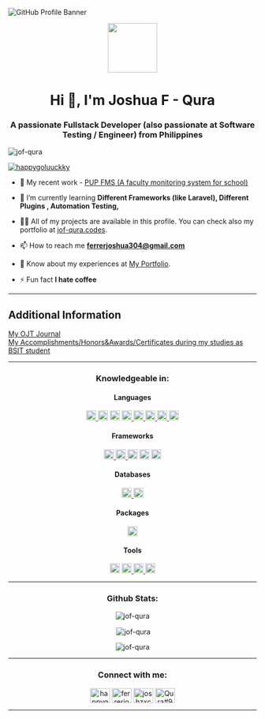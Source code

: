![GitHub Profile Banner](https://user-images.githubusercontent.com/69708974/179399481-5896881c-25d9-4332-8642-155a79291c79.png)

<div id="header" align="center">
  <img src="https://media.giphy.com/media/M9gbBd9nbDrOTu1Mqx/giphy.gif" width="100"/>
</div>
<h1 align="center">Hi 👋, I'm Joshua F - Qura</h1>
<h3 align="center">A passionate Fullstack Developer (also passionate at Software Testing / Engineer) from Philippines</h3>
<!-- <p>I'm <span class="typed" data-typed-items="Developer, Freelancer, Photographer"></span></p> -->

<p align="left"> <img src="https://komarev.com/ghpvc/?username=jof-qura&label=Profile%20views&color=0e75b6&style=flat" alt="jof-qura" /> </p>

<p align="left"> <a href="https://twitter.com/happygoluuckky" target="blank"><img src="https://img.shields.io/twitter/follow/happygoluuckky?logo=twitter&style=for-the-badge" alt="happygoluuckky" /></a> </p>

- 🔭 My recent work - [PUP FMS (A faculty monitoring system for school)](https://github.com/jrglomar/fms)

- 🌱 I’m currently learning **Different Frameworks (like Laravel), Different Plugins , Automation Testing,**

- 👨‍💻 All of my projects are available in this profile. You can check also my portfolio at <a href="https://jof-qura.codes" target="_blank" rel="noreferrer">jof-qura.codes</a>.

- 📫 How to reach me **ferrerjoshua304@gmail.com**

- 📄 Know about my experiences at <a href="https://jof-qura.codes" target="_blank" rel="noreferrer">My Portfolio</a>.

- ⚡ Fun fact **I hate coffee**

----

<h2>Additional Information</h2>
<a href="https://www.canva.com/design/DAFNsghhg9s/bfL2piGyOSeEaod_bJzK3w/view?utm_content=DAFNsghhg9s&utm_campaign=designshare&utm_medium=link&utm_source=homepage_design_menu" rel="noreferrer">My OJT Journal</a><br>
<a href="https://drive.google.com/file/d/1OsIWttZH67dKxn737Pu0L5HnLuBF62I3/view?usp=sharing" target="_blank" rel="noreferrer">My Accomplishments/Honors&Awards/Certificates during my studies as BSIT student</a>

----

<h3 align="center">Knowledgeable in:</h3>

<h4 align="center">Languages</h4> 
<p align="center">
  <a href="https://www.cprogramming.com/" target="_blank" rel="noreferrer"> 
    <img src="https://img.shields.io/badge/-C Programming-61DAFB?logo=c&logoColor=white&style=plastic" alt="C" height="20" />
  </a>
    <img src="https://img.shields.io/badge/-CSS3-2965f1?logo=css3&logoColor=white&style=plastic" alt="CSS" height="20"/>
  </a> 
  <a target="_blank" rel="noreferrer"> 
    <img src="https://img.shields.io/badge/-HTML5-f0a45c?logo=html5&logoColor=white&style=plastic" alt="HTML" height="20"/>
  </a>
  <a href="https://www.java.com" target="_blank" rel="noreferrer"> 
    <img src="https://img.shields.io/badge/-JAVA-f89820?logo=java&logoColor=white&style=plastic" alt="Java" height="20"/>
  </a>
  <a href="https://developer.mozilla.org/en-US/docs/Web/JavaScript" target="_blank" rel="noreferrer"> 
    <img src="https://img.shields.io/badge/-JavaScript-f0db4f?logo=javascript&logoColor=white&style=plastic" alt="JavasCript" height="20"/>
  </a> 
  <a href="https://pandas.pydata.org/" target="_blank" rel="noreferrer"> 
    <img src="https://img.shields.io/badge/-Pandas-4848b6?logo=pandas&logoColor=white&style=plastic" alt="pandas" height="20"/>
  </a> 
  <a href="https://www.php.net" target="_blank" rel="noreferrer"> 
    <img src="https://img.shields.io/badge/-PHP-8993be?logo=php&logoColor=white&style=plastic" alt="PHP" height="20"/>
  </a> 
  <a href="https://www.python.org" target="_blank" rel="noreferrer"> 
    <img src="https://img.shields.io/badge/-Python-fbcb24?logo=python&logoColor=white&style=plastic" alt="Python" height="20"/>
  </a>
</p>
  
<h4 align="center">Frameworks</h4> 
<p align="center">
  <a href="https://laravel.com/" target="_blank" rel="noreferrer"> 
    <img src="https://img.shields.io/badge/-Laravel-fb503b?logo=laravel&logoColor=white&style=plastic" alt="Laravel" height="20"/>
  </a> 
  <a href="https://getbootstrap.com" target="_blank" rel="noreferrer"> 
    <img src="https://img.shields.io/badge/-Bootstrap-660099?logo=bootstrap&logoColor=white&style=plastic" alt="Bootstrap" height="20"/>
  </a> 
  <img src="https://img.shields.io/badge/-CodeIgniter-085cb5?logo=codeigniter&logoColor=white&style=plastic" alt="CodeIgniter" height="20"/>
  <img src="https://img.shields.io/badge/-ExpressJS-bfbfbf?logo=express&logoColor=white&style=plastic" alt="ExpressJS" height="20"/>
  <a href="https://nodejs.org" target="_blank" rel="noreferrer"> 
    <img src="https://img.shields.io/badge/-NodeJS-68a063f?logo=nodejs&logoColor=white&style=plastic" alt="NodeJS" height="20"/>
  </a> 
</p>

<h4 align="center">Databases</h4> 
<p align="center">
  <a href="https://www.microsoft.com/en-us/sql-server" target="_blank" rel="noreferrer"> 
    <img src="https://img.shields.io/badge/-Microsoft Sql Server-ff2e01?logo=microsoftsqlserver&logoColor=white&style=plastic" alt="SQL Server" height="20"/>
  </a> 
  <a href="https://www.mysql.com/" target="_blank" rel="noreferrer"> 
    <img src="https://img.shields.io/badge/-MySQL-34445a?logo=mysql&logoColor=white&style=plastic" alt="MySQL" height="20"/>
  </a> 
</p>

<h4 align="center">Packages</h4> 
<p align="center">
   <a href="https://www.chartjs.org" target="_blank" rel="noreferrer"> 
     <img src="https://img.shields.io/badge/-ChartJS-b26946?logo=chartjs&logoColor=white&style=plastic" alt="ChartJS" height="20"/>
  </a>
</p>

<h4 align="center">Tools</h4> 
<p align="center">
  <img src="https://img.shields.io/badge/-Git-b26946?logo=git&logoColor=white&style=plastic" alt="Git" height="20"/>
  <a href="https://www.photoshop.com/en" target="_blank" rel="noreferrer"> 
    <img src="https://img.shields.io/badge/-Adobe Photoshop-234561?logo=adobephotoshop&logoColor=white&style=plastic" alt="Photoshop" height="20"/>
  </a> 
  <a href="https://postman.com" target="_blank" rel="noreferrer"> 
    <img src="https://img.shields.io/badge/-Postman-b38823?logo=postman&logoColor=white&style=plastic" alt="Postman" height="20"/>
  </a> 
  <a href="https://www.adobe.com/products/xd.html" target="_blank" rel="noreferrer"> 
    <img src="https://img.shields.io/badge/-Adobe Xd-6b265d?logo=adobexd&logoColor=white&style=plastic" alt="Adobe XD" height="20"/>
  </a> 
</p>
  
----

<h3 align="center"> Github Stats: </h3>
<p align="center"><img align="center" src="https://github-readme-stats.vercel.app/api/top-langs?username=jof-qura&show_icons=true&locale=en&layout=compact" alt="jof-qura" /></p>
<p align="center">&nbsp;<img align="center" src="https://github-readme-stats.vercel.app/api?username=jof-qura&show_icons=true&locale=en" alt="jof-qura" /></p>
<p align="center"><img align="center" src="https://github-readme-streak-stats.herokuapp.com/?user=jof-qura&" alt="jof-qura" /></p>

----

<h3 align="center">Connect with me:</h3>
<p align="center">
<a href="https://twitter.com/happygoluuckky" target="blank"><img align="center" src="https://raw.githubusercontent.com/rahuldkjain/github-profile-readme-generator/master/src/images/icons/Social/twitter.svg" alt="happygoluuckky" height="30" width="40" /></a>
<a href="https://fb.com/ferrerjoshua304" target="blank"><img align="center" src="https://raw.githubusercontent.com/rahuldkjain/github-profile-readme-generator/master/src/images/icons/Social/facebook.svg" alt="ferrerjoshua304" height="30" width="40" /></a>
<a href="https://instagram.com/joshzxczxc" target="blank"><img align="center" src="https://raw.githubusercontent.com/rahuldkjain/github-profile-readme-generator/master/src/images/icons/Social/instagram.svg" alt="joshzxczxc" height="30" width="40" /></a>
<a href="https://discord.gg/Qura#9540" target="blank"><img align="center" src="https://raw.githubusercontent.com/rahuldkjain/github-profile-readme-generator/master/src/images/icons/Social/discord.svg" alt="Qura#9540" height="30" width="40" /></a>
</p>

----




<!--
**JOF-Qura/JOF-Qura** is a ✨ _special_ ✨ repository because its `README.md` (this file) appears on your GitHub profile.

Here are some ideas to get you started:

- 🔭 I’m currently working on ...
- 🌱 I’m currently learning ...
- 👯 I’m looking to collaborate on ...
- 🤔 I’m looking for help with ...
- 💬 Ask me about ...
- 📫 How to reach me: ...
- 😄 Pronouns: ...
- ⚡ Fun fact: ...
-->
